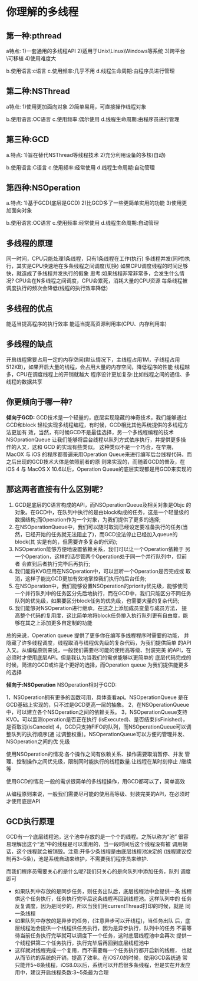 # 你理解的多线程

## 第一种:pthread
a特点:
1)一套通用的多线程API 
2)适用于Unix\Linux\Windows等系统 
3)跨平台\可移植
4)使用难度大

b.使用语言:c语言
c.使用频率:几乎不用
d.线程生命周期:由程序员进行管理

## 第二种:NSThread
a特点:
1)使用更加面向对象
2)简单易用，可直接操作线程对象

b.使用语言:OC语言
c.使用频率:偶尔使用
d.线程生命周期:由程序员进行管理


## 第三种:GCD
a.特点:
1)旨在替代NSThread等线程技术
2)充分利用设备的多核(自动)


b.使用语言:C语言
c.使用频率:经常使用
d.线程生命周期:自动管理

## 第四种:NSOperation
a.特点: 
1)基于GCD(底层是GCD) 
2)比GCD多了一些更简单实用的功能 
3)使用更加面向对象

b.使用语言:OC语言 
c.使用频率:经常使用
d.线程生命周期:自动管理


## 多线程的原理
同一时间，CPU只能处理1条线程，只有1条线程在工作(执行) 多线程并发(同时)执行，其实是CPU快速地在多条线程之间调度(切换) 如果CPU调度线程的时间足够快，就造成了多线程并发执行的假象 思考:如果线程非常非常多，会发生什么情况?
CPU会在N多线程之间调度，CPU会累死，消耗大量的CPU资源 每条线程被调度执行的频次会降低(线程的执行效率降低)


## 多线程的优点

能适当提高程序的执行效率 
能适当提高资源利用率(CPU、内存利用率)

## 多线程的缺点
开启线程需要占用一定的内存空间(默认情况下，主线程占用1M，子线程占用 512KB)，如果开启大量的线程，会占用大量的内存空间，降低程序的性能
线程越多，CPU在调度线程上的开销就越大 程序设计更加复杂:比如线程之间的通信、多线程的数据共享



## 你更倾向于哪一种?
**倾向于GCD:**
GCD技术是一个轻量的，底层实现隐藏的神奇技术，我们能够通过GCD和block 轻松实现多线程编程，有时候，GCD相比其他系统提供的多线程方法更加有 效，当然，有时候GCD不是最佳选择，另一个多线程编程的技术 NSOprationQueue 让我们能够将后台线程以队列方式依序执行，并提供更多操 作的入又，这和 GCD 的实现有些类似。
这种类似不是一个巧合，在早期，MacOX 与 iOS 的程序都普遍采用Operation Queue来进行编写后台线程代码，而之后出现的GCD技术大体是依照前者的原 则来实现的，而随着GCD的普及，在iOS 4 与 MacOS X 10.6以后，Operation Queue的底层实现都是用GCD来实现的




## 那这两者直接有什么区别呢?
1. GCD是底层的C语言构成的API，而NSOperationQueue及相关对象是Objc 的对象。在GCD中，在队列中执行的是由block构成的任务，这是一个轻量级的 数据结构;而Operation作为一个对象，为我们提供了更多的选择;
2. 在NSOperationQueue中，我们可以随时取消已经设定要准备执行的任务(当 然，已经开始的任务就无法阻止了)，而GCD没法停止已经加入queue的block(其 实是有的，但需要许多复杂的代码);
3. NSOperation能够方便地设置依赖关系，我们可以让一个Operation依赖于 另一个Operation，这样的话尽管两个Operation处于同一个并行队列中，但前者 会直到后者执行完毕后再执行;
4. 我们能将KVO应用在NSOperation中，可以监听一个Operation是否完成或 取消，这样子能比GCD更加有效地掌控我们执行的后台任务;
5. 在NSOperation中，我们能够设置NSOperation的priority优先级，能够使同 一个并行队列中的任务区分先后地执行，而在GCD中，我们只能区分不同任务 队列的优先级，如果要区分block任务的优先级，也需要大量的复杂代码;
6. 我们能够对NSOperation进行继承，在这之上添加成员变量与成员方法， 提高整个代码的复用度，这比简单地将block任务排入执行队列更有自由度，能 够在其之上添加更多自定制的功能

总的来说，Operation queue 提供了更多你在编写多线程程序时需要的功能， 并隐藏了许多线程调度，线程取消与线程优先级的复杂代码，为我们提供简单 的API入又。从编程原则来说，一般我们需要尽可能的使用高等级、封装完美 的API，在必须时才使用底层API。但是我认为当我们的需求能够以更简单的 底层代码完成的时候，简洁的GCD或许是个更好的选择，而Operation queue 为我们提供能更多的选择



**倾向于:NSOperation**
NSOperation相对于GCD:

1，NSOperation拥有更多的函数可用，具体查看api。NSOperationQueue 是在 GCD基础上实现的，只不过是GCD更高一层的抽象。
2，在NSOperationQueue中，可以建立各个NSOperation之间的依赖关系。 3，NSOperationQueue支持KVO。可以监测operation是否正在执行
(isExecuted)、是否结束(isFinished)，是否取消(isCanceld)
4，GCD只支持FIFO的队列，而NSOperationQueue可以调整队列的执行顺序(通 过调整权重)。NSOperationQueue可以方便的管理并发、NSOperation之间的优 先级


使用NSOperation的情况:各个操作之间有依赖关系、操作需要取消暂停、并发 管理、控制操作之间优先级，限制同时能执行的线程数量.让线程在某时刻停止 /继续等


使用GCD的情况:一般的需求很简单的多线程操作，用GCD都可以了，简单高效

从编程原则来说，一般我们需要尽可能的使用高等级、封装完美的API，在必须时才使用底层API



## GCD执行原理

GCD有一个底层线程池，这个池中存放的是一个个的线程。之所以称为“池”
很容易理解出这个“池”中的线程是可以重用的，当一段时间后这个线程没有被 调用胡话，这个线程就会被销毁。注意:开多少条线程是由底层线程池决定的 (线程建议控制再3~5条)，池是系统自动来维护，不需要我们程序员来维护.


而我们程序员需要关心的是什么呢?我们只关心的是向队列中添加任务，队列 调度即可
* 如果队列中存放的是同步任务，则任务出队后，底层线程池中会提供一条 线程供这个任务执行，任务执行完毕后这条线程再回到线程池。这样队列中的 任务反复调度，因为是同步的，所以当我们用currentThread打印的时候，就是 同一条线程
* 如果队列中存放的是异步的任务，(注意异步可以开线程)，当任务出队 后，底层线程池会提供一个线程供任务执行，因为是异步执行，队列中的任务 不需等待当前任务执行完毕就可以调度下一个任务，这时底层线程池中会再次 提供一个线程供第二个任务执行，执行完毕后再回到底层线程池中
* 这样就对线程完成一个复用，而不需要每一个任务执行都开启新的线程， 也就从而节约的系统的开销，提高了效率。在iOS7.0的时候，使用GCD系统通 常只能开5~8条线程，iOS8.0以后，系统可以开启很多条线程，但是实在开发应 用中，建议开启线程条数:3~5条最为合理


